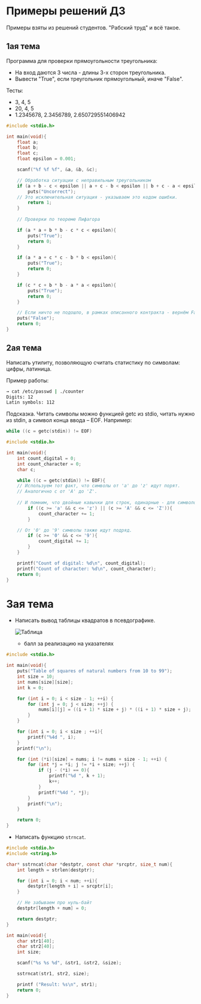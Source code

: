 # Примеры решений ДЗ

Примеры взяты из решений студентов. "Рабский труд" и всё такое.

## 1ая тема

Программа для проверки прямоугольности треугольника:
- На вход даются 3 числа - длины 3-х сторон треугольника.
- Вывести "True", если треугольник прямоугольный, иначе "False".

Тесты:
- 3, 4, 5
- 20, 4, 5
- 1.2345678, 2.3456789, 2.650729551406942

```C
#include <stdio.h>

int main(void){
    float a;
    float b;
    float c;
    float epsilon = 0.001;

    scanf("%f %f %f", &a, &b, &c);

    // Обработка ситуации с неправильным треугольником
    if (a + b - c < epsilon || a + c - b < epsilon || b + c - a < epsilon){
        puts("Uncorrect");
	// Это исключительная ситуация - указываем это кодом ошибки.
        return 1;
    }
    
    // Проверки по теореме Пифагора

    if (a * a + b * b - c * c < epsilon){
        puts("True");
        return 0;
    }

    if (a * a + c * c - b * b < epsilon){
        puts("True");
        return 0;
    }

    if (c * c + b * b - a * a < epsilon){
        puts("True");
        return 0;
    }

    // Если ничто не подошло, в рамках описанного контракта - вернём False
    puts("False");
    return 0;
}
```

## 2ая тема

Написать утилиту, позволяющую считать статистику по символам: цифры, латиница.

Пример работы:

```Bash
→ cat /etc/passwd | ./counter
Digits: 12
Latin symbols: 112
```

Подсказка. Читать символы можно функцией getc из stdio, читать нужно из stdin,
а символ конца ввода – EOF. Например:

```C
while ((c = getc(stdin)) != EOF)
```

```C
#include <stdio.h>

int main(void){
    int count_digital = 0;
    int count_character = 0;
    char c;

    while ((c = getc(stdin)) != EOF){
	// Используем тот факт, что символы от 'a' до 'z' идут порят.
	// Аналогично с от 'A' до 'Z'.
	
	// И помним, что двойные кавычки для строк, одинарные - для символов.
        if ((c >= 'a' && c <= 'z') || (c >= 'A' && c <= 'Z')){
            count_character += 1;
        }

	// От '0' до '9' символы также идут подряд.
        if (c >= '0' && c <= '9'){
            count_digital += 1;
        }
    }

    printf("Count of digital: %d\n", count_digital);
    printf("Count of character: %d\n", count_character);
    return 0;
}
```

# 3ая тема

- Написать вывод таблицы квадратов в псевдографике.

  ![Таблица](http://matematikaiskusstvo.ru/images/tb2.jpg)
  + балл за реализацию на указателях

```C
#include <stdio.h>

int main(void){
    puts("Table of squares of natural numbers from 10 to 99");
    int size = 10;
    int nums[size][size];
    int k = 0;

    for (int i = 0; i < size - 1; ++i) {
        for (int j = 0; j < size; ++j) {
            nums[i][j] = ((i + 1) * size + j) * ((i + 1) * size + j);
        }
    }

    for (int i = 0; i < size ; ++i){
        printf("%4d ", i);
    }
    printf("\n");

    for (int (*i)[size] = nums; i != nums + size - 1; ++i) {
        for (int *j = *i; j != *i + size; ++j) {
            if (j - (*i) == 0){
                printf("%d ", k + 1);
                k++;
            }
            printf("%4d ", *j);
        }
        printf("\n");
    }

    return 0;
}
```

- Написать функцию `strncat`.

```C
#include <stdio.h>
#include <string.h>

char* sstrncat(char *destptr, const char *srcptr, size_t num){
    int length = strlen(destptr);

    for (int i = 0; i < num; ++i){
        destptr[length + i] = srcptr[i];
    }

    // Не забываем про нуль-байт
    destptr[length + num] = 0;

    return destptr;
}

int main(void){
    char str1[40];
    char str2[40];
    int size;

    scanf("%s %s %d", &str1, &str2, &size);

    sstrncat(str1, str2, size);

    printf ("Result: %s\n", str1);
    return 0;
}
```

